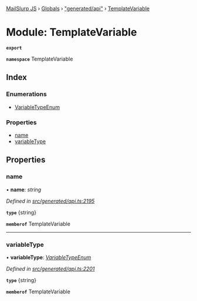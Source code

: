 [MailSlurp JS](../README.md) › [Globals](../globals.md) › ["generated/api"](_generated_api_.md) › [TemplateVariable](_generated_api_.templatevariable.md)

# Module: TemplateVariable

**`export`** 

**`namespace`** TemplateVariable

## Index

### Enumerations

* [VariableTypeEnum](../enums/_generated_api_.templatevariable.variabletypeenum.md)

### Properties

* [name](_generated_api_.templatevariable.md#name)
* [variableType](_generated_api_.templatevariable.md#variabletype)

## Properties

###  name

• **name**: *string*

*Defined in [src/generated/api.ts:2195](https://github.com/mailslurp/mailslurp-client-ts-js/blob/7141c32/src/generated/api.ts#L2195)*

**`type`** {string}

**`memberof`** TemplateVariable

___

###  variableType

• **variableType**: *[VariableTypeEnum](../enums/_generated_api_.templatevariable.variabletypeenum.md)*

*Defined in [src/generated/api.ts:2201](https://github.com/mailslurp/mailslurp-client-ts-js/blob/7141c32/src/generated/api.ts#L2201)*

**`type`** {string}

**`memberof`** TemplateVariable
